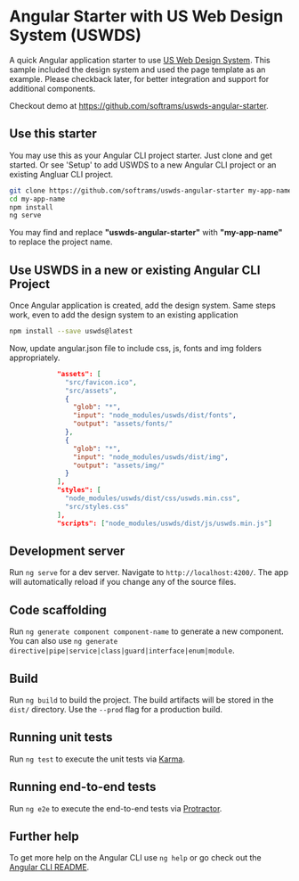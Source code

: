 # Angular Starter with US Web Design System (USWDS)

A quick Angular application starter to use [US Web Design System](https://designsystem.digital.gov/). This sample included the design system and
used the page template as an example. Please checkback later, for better integration and support for additional
components.

Checkout demo at https://github.com/softrams/uswds-angular-starter.

## Use this starter

You may use this as your Angular CLI project starter. Just clone and get started. Or see 'Setup' to add USWDS to a new Angular CLI project or
an existing Angluar CLI project.

```bash
git clone https://github.com/softrams/uswds-angular-starter my-app-name
cd my-app-name
npm install
ng serve
```

You may find and replace **"uswds-angular-starter"** with **"my-app-name"** to replace the project name.

## Use USWDS in a new or existing Angular CLI Project

Once Angular application is created, add the design system. Same steps work, even to add the design system
to an existing application

```bash
npm install --save uswds@latest
```

Now, update angular.json file to include css, js, fonts and img folders appropriately.

```json
            "assets": [
              "src/favicon.ico",
              "src/assets",
              {
                "glob": "*",
                "input": "node_modules/uswds/dist/fonts",
                "output": "assets/fonts/"
              },
              {
                "glob": "*",
                "input": "node_modules/uswds/dist/img",
                "output": "assets/img/"
              }
            ],
            "styles": [
              "node_modules/uswds/dist/css/uswds.min.css",
              "src/styles.css"
            ],
            "scripts": ["node_modules/uswds/dist/js/uswds.min.js"]
```

## Development server

Run `ng serve` for a dev server. Navigate to `http://localhost:4200/`. The app will automatically reload if you change any of the source files.

## Code scaffolding

Run `ng generate component component-name` to generate a new component. You can also use `ng generate directive|pipe|service|class|guard|interface|enum|module`.

## Build

Run `ng build` to build the project. The build artifacts will be stored in the `dist/` directory. Use the `--prod` flag for a production build.

## Running unit tests

Run `ng test` to execute the unit tests via [Karma](https://karma-runner.github.io).

## Running end-to-end tests

Run `ng e2e` to execute the end-to-end tests via [Protractor](http://www.protractortest.org/).

## Further help

To get more help on the Angular CLI use `ng help` or go check out the [Angular CLI README](https://github.com/angular/angular-cli/blob/master/README.md).
